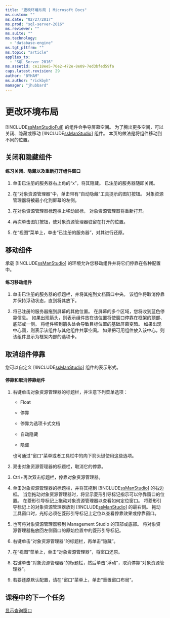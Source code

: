 ```yaml
---
title: "更改环境布局 | Microsoft Docs"
ms.custom: ""
ms.date: "02/27/2017"
ms.prod: "sql-server-2016"
ms.reviewer: ""
ms.suite: ""
ms.technology: 
  - "database-engine"
ms.tgt_pltfrm: ""
ms.topic: "article"
applies_to: 
  - "SQL Server 2016"
ms.assetid: ce118ee5-70e2-472e-8e09-7ed3bfed59fa
caps.latest.revision: 29
author: "BYHAM"
ms.author: "rickbyh"
manager: "jhubbard"
---
```

# 更改环境布局
[!INCLUDE[ssManStudioFull](../../includes/ssmanstudiofull-md.md)] 的组件会争夺屏幕空间。 为了腾出更多空间，可以关闭、隐藏或移动 [!INCLUDE[ssManStudio](../../includes/ssmanstudio-md.md)] 组件。 本页的做法是将组件移动到不同的位置。  
  
## 关闭和隐藏组件  
  
#### 练习关闭、隐藏以及重新打开组件窗口  
  
1.  单击已注册的服务器右上角的“x”，将其隐藏。 已注册的服务器随即关闭。  
  
2.  在“对象资源管理器”中，单击带有“自动隐藏”工具提示的图钉按钮。 对象资源管理器将被最小化到屏幕的左侧。  
  
3.  在对象资源管理器标题栏上移动鼠标， 对象资源管理器将重新打开。  
  
4.  再次单击图钉按钮，使对象资源管理器驻留在打开的位置。  
  
5.  在“视图”菜单上，单击“已注册的服务器”，对其进行还原。  
  
## 移动组件  
承载 [!INCLUDE[ssManStudio](../../includes/ssmanstudio-md.md)] 的环境允许您移动组件并将它们停靠在各种配置中。  
  
#### 练习移动组件  
  
1.  单击已注册的服务器的标题栏，并将其拖到文档窗口中央。 该组件将取消停靠并保持浮动状态，直到将其放下。  
  
2.  将已注册的服务器拖到屏幕的其他位置。 在屏幕的多个区域，您将收到蓝色停靠信息。 如果出现箭头，则表示组件放在该位置将使窗口停靠在框架的顶部、底部或一侧。 将组件移到箭头处会导致目标位置的基础屏幕变暗。 如果出现中心圆，则表示该组件与其他组件共享空间。 如果把可用组件放入该中心，则该组件显示为框架内部的选项卡。  
  
## 取消组件停靠  
您可以自定义 [!INCLUDE[ssManStudio](../../includes/ssmanstudio-md.md)] 组件的表示形式。  
  
#### 停靠和取消停靠组件  
  
1.  右键单击对象资源管理器的标题栏，并注意下列菜单选项：  
  
    -   Float  
  
    -   停靠  
  
    -   停靠为选项卡式文档  
  
    -   自动隐藏  
  
    -   隐藏  
  
    也可通过“窗口”菜单或者工具栏中的向下箭头键使用这些选项。  
  
2.  双击对象资源管理器的标题栏，取消它的停靠。  
  
3.  Ctrl+再次双击标题栏，停靠对象资源管理器。  
  
4.  单击对象资源管理器的标题栏，并将其拖到 [!INCLUDE[ssManStudio](../../includes/ssmanstudio-md.md)] 的右边框。 当您拖动对象资源管理器时，将显示菱形引导标记指示可以停靠窗口的位置。 在菱形引导标记上拖动对象资源管理器以查看如何定位窗口。 将菱形引导标记上的对象资源管理器放到 [!INCLUDE[ssManStudio](../../includes/ssmanstudio-md.md)] 的最右侧。 拖动工具窗口时，光标必须在菱形引导标记上定位以查看停靠效果或停靠窗口。  
  
5.  也可将对象资源管理器移到 Management Studio 的顶部或底部。 将对象资源管理器拖放回左侧窗口的原始位置中的菱形引导标记。  
  
6.  右键单击“对象资源管理器”的标题栏，再单击“隐藏”。  
  
7.  在“视图”菜单上，单击“对象资源管理器”，将窗口还原。  
  
8.  右键单击“对象资源管理器”的标题栏，然后单击“浮动”，取消停靠“对象资源管理器”。  
  
9. 若要还原默认配置，请在“窗口”菜单上，单击“重置窗口布局”。  
  
## 课程中的下一个任务  
[显示查询窗口](../../tools/sql-server-management-studio/display-the-query-window.md)  
  
  
  
